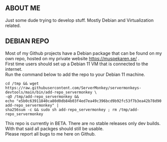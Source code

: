 ## ABOUT ME

Just some dude trying to develop stuff. Mostly Debian and Virtualization
related.

## DEBIAN REPO

Most of my Github projects have a Debian package that can be found on my own
repo, hosted on my private website https://muspekaren.se/ .  
First time users should set up a Debian 11 VM that is connected to the
internet.  
Run the command below to add the repo to your Debian 11 machine.

```
cd /tmp && wget https://raw.githubusercontent.com/ServerMonkey/servermonkeys-devtools/main/bin/add-repo_servermonkey \
-qO /tmp/add-repo_servermonkey &&
echo "e5b0c63911840ca80d0db84b03f4ed7ea49c396bcd9b92fc53f7b3ea42b78d90 add-repo_servermonkey" |
sha256sum -c && sudo sh add-repo_servermonkey ; rm /tmp/add-repo_servermonkey
```

This repo is currently in BETA. There are no stable releases only dev builds.  
With that said all packges should still be usable.  
Please report all bugs to me here on Github.
